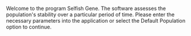 Welcome to the program Selfish Gene. The software assesses the population's stability over a particular period of time. Please enter the necessary parameters into the application or select the Default Population option to continue.
